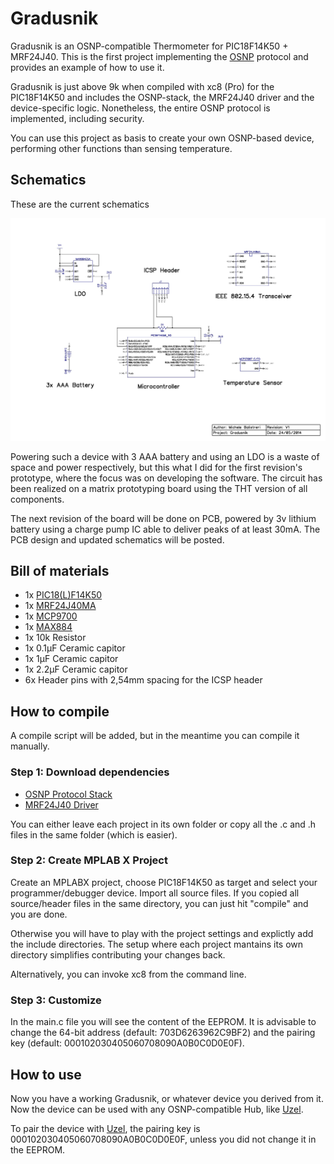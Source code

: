 Gradusnik
=========

Gradusnik is an OSNP-compatible Thermometer for PIC18F14K50 + MRF24J40. This is the first project implementing the [OSNP](https://github.com/briksoftware/osnp) protocol and provides an example of how to use it.

Gradusnik is just above 9k when compiled with xc8 (Pro) for the PIC18F14K50 and includes the OSNP-stack, the MRF24J40 driver and the device-specific logic. Nonetheless, the entire OSNP protocol is implemented, including security.

You can use this project as basis to create your own OSNP-based device, performing other functions than sensing temperature.

## Schematics

These are the current schematics

![Gradusnik schematics](gradusnik.jpg)

Powering such a device with 3 AAA battery and using an LDO is a waste of space and power respectively, but this what I did for the first revision's prototype, where the focus was on developing the software. The circuit has been realized on a matrix prototyping board using the THT version of all components.

The next revision of the board will be done on PCB, powered by 3v lithium battery using a charge pump IC able to deliver peaks of at least 30mA. The PCB design and updated schematics will be posted.

## Bill of materials

* 1x [PIC18(L)F14K50](http://www.microchip.com/wwwproducts/Devices.aspx?dDocName=en533924)
* 1x [MRF24J40MA](http://www.microchip.com/mrf24j40ma)
* 1x [MCP9700](http://www.microchip.com/wwwproducts/Devices.aspx?product=MCP9700)
* 1x [MAX884](http://www.maximintegrated.com/datasheet/index.mvp/id/1214)
* 1x 10k Resistor
* 1x 0.1µF Ceramic capitor
* 1x 1µF Ceramic capitor
* 1x 2.2µF Ceramic capitor
* 6x Header pins with 2,54mm spacing for the ICSP header 

## How to compile

A compile script will be added, but in the meantime you can compile it manually.

### Step 1: Download dependencies

* [OSNP Protocol Stack](https://github.com/briksoftware/osnp)
* [MRF24J40 Driver](https://github.com/briksoftware/mrf24j40)

You can either leave each project in its own folder or copy all the .c and .h files in the same folder (which is easier).

### Step 2: Create MPLAB X Project

Create an MPLABX project, choose PIC18F14K50 as target and select your programmer/debugger device. Import all source files. If you copied all source/header files in the same directory, you can just hit "compile" and you are done.

Otherwise you will have to play with the project settings and explictly add the include directories. The setup where each project mantains its own directory simplifies contributing your changes back.

Alternatively, you can invoke xc8 from the command line.

### Step 3: Customize

In the main.c file you will see the content of the EEPROM. It is advisable to change the 64-bit address (default: 703D6263962C9BF2) and the pairing key (default: 000102030405060708090A0B0C0D0E0F).

## How to use

Now you have a working Gradusnik, or whatever device you derived from it. Now the device can be used with any OSNP-compatible Hub, like [Uzel](https://github.com/briksoftware/uzel).

To pair the device with [Uzel](https://github.com/briksoftware/uzel), the pairing key is 000102030405060708090A0B0C0D0E0F, unless you did not change it in the EEPROM.
